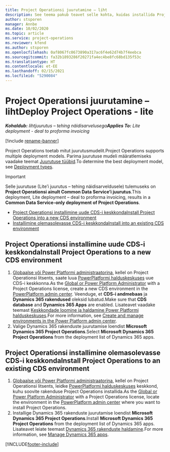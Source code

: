 ```yaml
---
title: Project Operationsi juurutamine – liht
description: See teema pakub teavet selle kohta, kuidas installida Project Operations Lite’i juurutust – tehing näidisarveldusele.
author: stsporen
manager: Annbe
ms.date: 10/02/2020
ms.topic: article
ms.service: project-operations
ms.reviewer: kfend
ms.author: stsporen
ms.openlocfilehash: 0af8067fc0673890a317ac6f4e62d74b7f4eebca
ms.sourcegitcommit: fa32b1893286f20271fa4ec4be8fc68bd135f53c
ms.translationtype: HT
ms.contentlocale: et-EE
ms.lasthandoff: 02/15/2021
ms.locfileid: "5290084"
---
```

# <a name="deploy-project-operations---lite"></a><span data-ttu-id="96362-103">Project Operationsi juurutamine – liht</span><span class="sxs-lookup"><span data-stu-id="96362-103">Deploy Project Operations - lite</span></span>

<span data-ttu-id="96362-104">_**Kohaldub:** lihtjuurutus – tehing näidisarvelusega_</span><span class="sxs-lookup"><span data-stu-id="96362-104">_**Applies To:** Lite deployment - deal to proforma invoicing_</span></span>

[!include [rename-banner](~/includes/cc-data-platform-banner.md)]

<span data-ttu-id="96362-105">Project Operations toetab mitut juurutusmudelit.</span><span class="sxs-lookup"><span data-stu-id="96362-105">Project Operations supports multiple deployment models.</span></span> <span data-ttu-id="96362-106">Parima juurutuse mudeli määratlemiseks vaadake teemat [Juurutuse tüübid](determine-deployment-type.md).</span><span class="sxs-lookup"><span data-stu-id="96362-106">To determine the best deployment model, see [Deployment types](determine-deployment-type.md).</span></span>


> [!IMPORTANT]
> <span data-ttu-id="96362-107">Selle juurutuse (Lite’i juurutus – tehing näidisarveldusele) tulemuseks on **Project Operationsi ainult Common Data Service’i juurutus**.</span><span class="sxs-lookup"><span data-stu-id="96362-107">This deployment, Lite deployment – deal to proforma invoicing, results in a **Common Data Service-only deployment of Project Operations**.</span></span>

- [<span data-ttu-id="96362-108">Project Operationsi installimine uude CDS-i keskkonda</span><span class="sxs-lookup"><span data-stu-id="96362-108">Install Project Operations into a new CDS environment</span></span>](#new)
- [<span data-ttu-id="96362-109">Installimine olemasolevasse CDS-i keskkonda</span><span class="sxs-lookup"><span data-stu-id="96362-109">Install into an existing CDS environment</span></span>](#existing)



## <a name="install-project-operations-to-a-new-cds-environment"></a><a name="new"></a><span data-ttu-id="96362-110">Project Operationsi installimine uude CDS-i keskkonda</span><span class="sxs-lookup"><span data-stu-id="96362-110">Install Project Operations to a new CDS environment</span></span>

1. <span data-ttu-id="96362-111">[Globaalse või Power Platformi administraatorina](https://docs.microsoft.com/power-platform/admin/global-service-administrators-can-administer-without-license), kellel on Project Operationsi litsents, saate luua [PowerPlatformi halduskeskuses](https://admin.powerplatform.com) uue CDS-i keskkonna.</span><span class="sxs-lookup"><span data-stu-id="96362-111">As the [Global or Power Platform Administrator](https://docs.microsoft.com/power-platform/admin/global-service-administrators-can-administer-without-license) with a Project Operations license, create a new CDS environment in the [PowerPlatform admin center](https://admin.powerplatform.com).</span></span> <span data-ttu-id="96362-112">Veenduge, et **CDS-i andmebaas** ja **Dynamics 365 rakendused** oleksid lubatud.</span><span class="sxs-lookup"><span data-stu-id="96362-112">Make sure that **CDS database** and **Dynamics 365 Apps** are enabled.</span></span> <span data-ttu-id="96362-113">Lisateavet vaadake teemast [Keskkondade loomine ja haldamine Power Platformi halduskeskuses](https://docs.microsoft.com/power-platform/admin/create-environment#create-an-environment-in-the-power-platform-admin-center).</span><span class="sxs-lookup"><span data-stu-id="96362-113">For more information, see [Create and manage environments in the Power Platform admin center](https://docs.microsoft.com/power-platform/admin/create-environment#create-an-environment-in-the-power-platform-admin-center).</span></span>
2. <span data-ttu-id="96362-114">Valige Dynamics 365 rakenduste juurutamise loendist **Microsoft Dynamics 365 Project Operations**.</span><span class="sxs-lookup"><span data-stu-id="96362-114">Select **Microsoft Dynamics 365 Project Operations** from the deployment list of Dynamics 365 apps.</span></span>


## <a name="install-project-operations-to-an-existing-cds-environment"></a><a name="existing"></a><span data-ttu-id="96362-115">Project Operationsi installimine olemasolevasse CDS-i keskkonda</span><span class="sxs-lookup"><span data-stu-id="96362-115">Install Project Operations to an existing CDS environment</span></span>

1. <span data-ttu-id="96362-116">[Globaalse või Power Platformi administraatorina](https://docs.microsoft.com/power-platform/admin/global-service-administrators-can-administer-without-license), kellel on Project Operationsi litsents, leidke [PowerPlatformi halduskeskuses](https://admin.powerplatform.com) keskkond, kuhu soovite rakenduse Project Operations installida.</span><span class="sxs-lookup"><span data-stu-id="96362-116">As the [Global or Power Platform Administrator](https://docs.microsoft.com/power-platform/admin/global-service-administrators-can-administer-without-license) with a Project Operations license, locate the environment in the [PowerPlatform admin center](https://admin.powerplatform.com) where you want to install Project Operations.</span></span>
2. <span data-ttu-id="96362-117">Installige Dynamics 365 rakenduste juurutamise loendist **Microsoft Dynamics 365 Project Operations**.</span><span class="sxs-lookup"><span data-stu-id="96362-117">Install **Microsoft Dynamics 365 Project Operations** from the deployment list of Dynamics 365 apps.</span></span> <span data-ttu-id="96362-118">Lisateavet leiate teemast [Dynamics 365 rakenduste haldamine](https://docs.microsoft.com/power-platform/admin/manage-apps).</span><span class="sxs-lookup"><span data-stu-id="96362-118">For more information, see [Manage Dynamics 365 apps](https://docs.microsoft.com/power-platform/admin/manage-apps).</span></span>




[!INCLUDE[footer-include](../includes/footer-banner.md)]